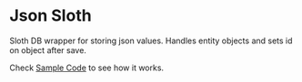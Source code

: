 # Json Sloth

Sloth DB wrapper for storing json values. Handles entity objects and sets id on object after save.

Check [Sample Code](https://github.com/idioglossia/json-sloth/blob/main/src/test/java/Sample.java) to see how it works.
